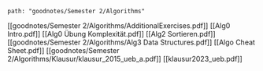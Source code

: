 ```expander
path: "goodnotes/Semester 2/Algorithms"
```
[[goodnotes/Semester 2/Algorithms/AdditionalExercises.pdf]]
[[Alg0 Intro.pdf]]
[[Alg0 Übung Komplexität.pdf]]
[[Alg2 Sortieren.pdf]]
[[goodnotes/Semester 2/Algorithms/Alg3 Data Structures.pdf]]
[[Algo Cheat Sheet.pdf]]
[[goodnotes/Semester 2/Algorithms/Klausur/klausur_2015_ueb_a.pdf]]
[[klausur2023_ueb.pdf]]
